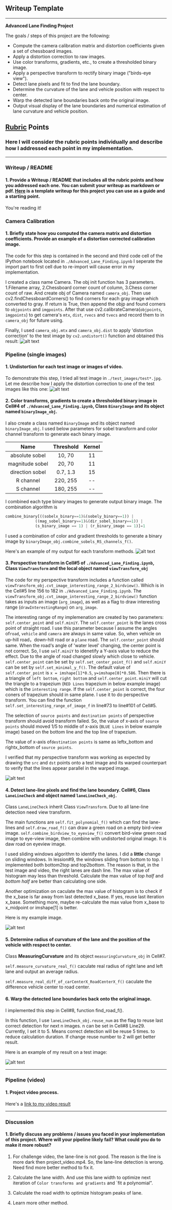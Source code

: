## Writeup Template
---

**Advanced Lane Finding Project**

The goals / steps of this project are the following:

* Compute the camera calibration matrix and distortion coefficients given a set of chessboard images.
* Apply a distortion correction to raw images.
* Use color transforms, gradients, etc., to create a thresholded binary image.
* Apply a perspective transform to rectify binary image ("birds-eye view").
* Detect lane pixels and fit to find the lane boundary.
* Determine the curvature of the lane and vehicle position with respect to center.
* Warp the detected lane boundaries back onto the original image.
* Output visual display of the lane boundaries and numerical estimation of lane curvature and vehicle position.

[//]: # (Image References)

[image1]: ./output_images/undistort_chessboard.jpg "Undistorted Chessboard"
[image2]: ./output_images/undistort_test_image.jpg "Undistorted Test Image"
[image3]: ./output_images/Combine_sobels_RS_Channel.jpg "Binary Images"
[image4]: ./output_images/bird-eyes-view.jpg "Birds-eye View"
[image5]: ./output_images/lane_line_and_birdeyes_view_road.jpg "Fit Visual"
[image6]: ./output_images/hightlight_road_images.jpg "Output"
[video1]: ./output_images/project_result.mp4 "Video"

## [Rubric](https://review.udacity.com/#!/rubrics/571/view) Points

### Here I will consider the rubric points individually and describe how I addressed each point in my implementation.  

---

### Writeup / README

#### 1. Provide a Writeup / README that includes all the rubric points and how you addressed each one.  You can submit your writeup as markdown or pdf.  [Here](https://github.com/udacity/CarND-Advanced-Lane-Lines/blob/master/writeup_template.md) is a template writeup for this project you can use as a guide and a starting point.  

You're reading it!

### Camera Calibration

#### 1. Briefly state how you computed the camera matrix and distortion coefficients. Provide an example of a distortion corrected calibration image.

The code for this step is contained in the second and third code cell of the IPython notebook located in `./Advanced_Lane_Finding.ipynb`
I seperate the import part to first cell due to re-import will cause error in my implementation.

I created a class name Camera. The obj init function has 3 parameters. 1.Filename array, 2.Chessboard corner count of column, 3.Chess corner count of raw. And create obj of Camera named `camera_obj`.
Then use cv2.findChessboardCorners() to find corners for each gray image which converted to gray. If return is True, then append the objp and found corners to `objpoints` and `imgpoints`. After that use cv2.calibrateCamera(`objpoints`, `imgpoints`) to get camera's `mtx`, `dist`, `rvecs` and `tvecs` and record them to in `camera_obj` for future using.

Finally, I used `camera_obj.mtx` and `camera_obj.dist` to apply 'distortion correction' to the test image by `cv2.undistort()` function and obtained this result: 
![alt text][image1]

### Pipeline (single images)

#### 1. Undistortion for each test image or images of video. 

To demonstrate this step, I tried all test image in `./test_images/test*.jpg`. Let me describe how I apply the distortion correction to one of the test images like this one:
![alt text][image2]

#### 2. Color transforms, gradients to create a thresholded binary image in Cell#4 of `./Advanced_Lane_Finding.ipynb`, Class `BinaryImage` and its object named `binaryImage_obj`.

I also create a class named `BinaryImage` and its object named `binaryImage_obj`. I used below parameters for sobel transform and color channel transform to generate each binary image.

| Name            | Threshold | Kernel |
|:---------------:|:---------:|:------:| 
| absolute sobel  | 10, 70    | 11     |
| magnitude sobel | 20, 70    | 11     |
| direction sobel | 0.7, 1.3  | 15     |
| R channel       | 220, 255  | --     |
| S channel       | 180, 255  | --     |

I combined each type binary images to generate output binary image. The combination algorithm is 
 ```python
combine_binary[((sobelx_binary==1)&(sobely_binary==1)) |
              ((mag_sobel_binary==1)&(dir_sobel_binary==1)) |
              (s_binary_image == 1) | (r_binary_image == 1)]=1
```
I used a combination of color and gradient thresholds to generate a binary image by `binaryImage_obj.combine_sobels_RS_channels_f()`. 

Here's an example of my output for each transform methods. 
![alt text][image3]

#### 3. Perspective transform in Cell#5 of `./Advanced_Lane_Finding.ipynb`, Class `ViewTransform` and the local object named `viewTransform_obj`

The code for my perspective transform includes a function called `viewTransform_obj.cvt_image_interesting_range_2_birdview()`. Which is in the Cell#5 line 156 to 182 in `./Advanced_Lane_Finding.ipynb`.  The `viewTransform_obj.cvt_image_interesting_range_2_birdview()` function takes as inputs an image (`arg_image`), as well as a flag to draw interesting range (`drawInterestingRange`) on `arg_image`. 

The interesting range of my implemenation are created by two parameters: `self.center_point` and `self.miniY`. The `self.center_point` is the lanes cross point of straight road. I use this parameter because I assume the angles of`road`, `vehicle` and `camera` are always in same value. So, when vehicle on up-hill road，down-hill road or a `plane` road. The `self.center_point` should same. When the road‘s angle of 'water level' changing, the center point is not correct. So, I use `self.miniY` to idenetify a Y-axis value to reduce the effect. Due to the angle of road changed slowly which close to vehicle. `self.center_point` can be set by `self.set_center_point_f()` and `self.miniY` can be set by `self.set_minimal_y_f()`. The default value of `self.center_point` is `x = imshape[1]*0.5`, `y=imshape[0]*0.586`. Then there is a triangle of `left bottom`, `right bottom` and `self.center_point`. `miniY` will cut the triangle to a trapezium (`RED Lines` trapezium in below example image) which is the `interesting range`. If the `self.center_point` is correct, the four coners of trapezium should in same plane. I use it to do perspective transform. You can find the function `self.set_interesting_range_of_image_f` in line#73 to line#101 of Cell#5. 

The selection of `source points` and `destination points` of perspective transform should avoid transform failed. So, the value of x-axis of `source points` should moved 1/5 to middle of x-axis (`BLUE Lines` in below example image) based on the bottom line and the top line of trapezium. 

The value of x-axis of`destination points` is same as leftx_bottom and rightx_bottom of `source points`. 

I verified that my perspective transform was working as expected by drawing the `src` and `dst` points onto a test image and its warped counterpart to verify that the lines appear parallel in the warped image.

![alt text][image4]

#### 4. Detect lane-line pixels and find the lane boundary. Cell#6, Class `LaneLineCheck` and object named `laneLineCheck_obj`. 

Class `LaneLineCheck` inherit Class `ViewTransform`. Due to all lane-line detection need view transform.

The main functions are `self.fit_polynomial_f()` which can find the lane-lines and `self.draw_road_f()` can draw a green road on a empty bird-view image. `self.combine_birdview_to_eyeview_f()` convert bird-view green road image to eye-view image, then combine with undistorted original image. It is daw road on eyeview image. 

I used sliding windows algorithm to identify the lanes. I did a **little** change on sliding windows. In lession#9, the windows sliding from bottom to top. I implemented both bottom2top and top2bottom. The reason is that, in the test image and video, the right lanes are dash line. The max value of histogram may less than threshold. Calculate the max value of *top half* and *bottom half* are better than calculating one side.

Another optimization on caculate the max value of histogram is to check if the x_base is far away from last detected x_base. If yes, reuse last iteration x_base. Something more, maybe re-calculate the max value from x_base to x_midpoint or imshape[1] is better. 

Here is my example image.

![alt text][image5]

#### 5. Determine radius of curvature of the lane and the position of the vehicle with respect to center.

Class **MeasuringCurvature** and its object `measuringCurvature_obj` in Cell#7.

`self.measure_curvature_real_f()` caculate real radius of right lane and left lane and output an average radius.

`self.measure_real_diff_of_carCenterX_RoadCenterX_f()` caculate the difference vehicle center to road center. 

#### 6. Warp the detected lane boundaries back onto the original image.

I implemented this step in Cell#8, function find_road_f(). 

In this function, I use `laneLineCheck_obj.reuse_num` as the flag to reuse last correct detection for next n images. n can be set in Cell#8 Line29. Currently, I set it to 5. Means correct detection will be reuse 5 times. to reduce calculation duration. If change reuse number to 2 will get better result.

Here is an example of my result on a test image:

![alt text][image6]

---

### Pipeline (video)

#### 1. Project video process.

Here's a [link to my video result](./project_video.mp4)

---

### Discussion

#### 1. Briefly discuss any problems / issues you faced in your implementation of this project.  Where will your pipeline likely fail?  What could you do to make it more robust?

1. For challenge video, the lane-line is not good. The reason is the line is more dark then project_video.mp4. So, the lane-line detection is wrong. Need find more better method to fix it.

2. Calculate the lane width. And use this lane width to optimize next iteration of `Color transforms and gradients` and `fit a polynomial".

3. Calculate the road width to optimize histogram peaks of lane.  

4. Learn more other method.  


